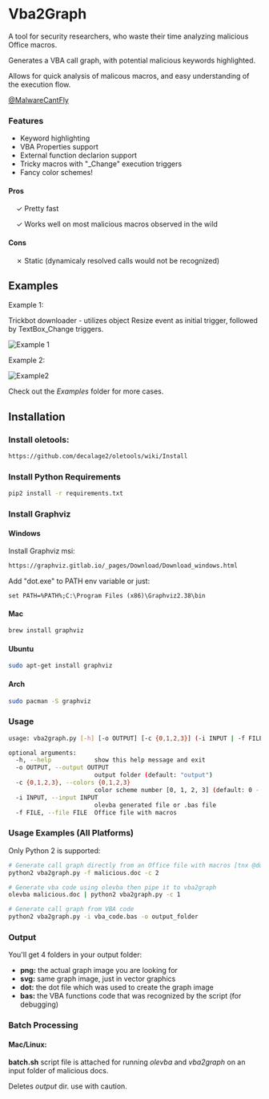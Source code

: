 # Vba2Graph
A tool for security researchers, who waste their time analyzing malicious Office macros.

Generates a VBA call graph, with potential malicious keywords highlighted.

Allows for quick analysis of malicous macros, and easy understanding of the execution flow.

[@MalwareCantFly](https://twitter.com/MalwareCantFly)

### Features
- Keyword highlighting
- VBA Properties support
- External function declarion support
- Tricky macros with "\_Change" execution triggers
- Fancy color schemes!

#### Pros
&nbsp;&nbsp;&nbsp;&nbsp;✓ Pretty fast

&nbsp;&nbsp;&nbsp;&nbsp;✓ Works well on most malicious macros observed in the wild


#### Cons
&nbsp;&nbsp;&nbsp;&nbsp;✗ Static (dynamicaly resolved calls would not be recognized)



## Examples
Example 1:

Trickbot downloader - utilizes object Resize event as initial trigger, followed by TextBox_Change triggers.

![Example 1](https://github.com/MalwareCantFly/Vba2Graph/blob/master/Examples/5e9f29b946ea52344107e64fc89e603469bfe34278f295951be9b5b041058dba.png?raw=true)

Example 2:

![Example2](https://github.com/MalwareCantFly/Vba2Graph/blob/master/Examples/29c4d57ca968ec10ceb682ecf38a8e9bf89267eb5c88a33f71892164636cd190.png?raw=true)

Check out the *Examples* folder for more cases.
## Installation

### Install oletools:
```bash
https://github.com/decalage2/oletools/wiki/Install
```
### Install Python Requirements

```bash
pip2 install -r requirements.txt
```

### Install Graphviz

#### Windows 
Install Graphviz msi:
```bash
https://graphviz.gitlab.io/_pages/Download/Download_windows.html
```
Add "dot.exe" to PATH env variable or just:

```batch
set PATH=%PATH%;C:\Program Files (x86)\Graphviz2.38\bin
```

#### Mac
```bash
brew install graphviz
```

#### Ubuntu
```bash
sudo apt-get install graphviz
```

#### Arch
```bash
sudo pacman -S graphviz
```

### Usage

```bash
usage: vba2graph.py [-h] [-o OUTPUT] [-c {0,1,2,3}] (-i INPUT | -f FILE)

optional arguments:
  -h, --help            show this help message and exit
  -o OUTPUT, --output OUTPUT
                        output folder (default: "output")
  -c {0,1,2,3}, --colors {0,1,2,3}
                        color scheme number [0, 1, 2, 3] (default: 0 - B&W)
  -i INPUT, --input INPUT
                        olevba generated file or .bas file
  -f FILE, --file FILE  Office file with macros

```
### Usage Examples (All Platforms)
Only Python 2 is supported:
```bash
# Generate call graph directly from an Office file with macros [tnx @doomedraven]
python2 vba2graph.py -f malicious.doc -c 2    

# Generate vba code using olevba then pipe it to vba2graph
olevba malicious.doc | python2 vba2graph.py -c 1

# Generate call graph from VBA code
python2 vba2graph.py -i vba_code.bas -o output_folder

```

### Output
You'll get 4 folders in your output folder:

- **png:** the actual graph image you are looking for
- **svg:** same graph image, just in vector graphics
- **dot:** the dot file which was used to create the graph image
- **bas:** the VBA functions code that was recognized by the script (for debugging)

### Batch Processing
#### Mac/Linux:

**batch.sh** script file is attached for running *olevba* and *vba2graph* on an input folder of malicious docs.

Deletes *output* dir. use with caution.
